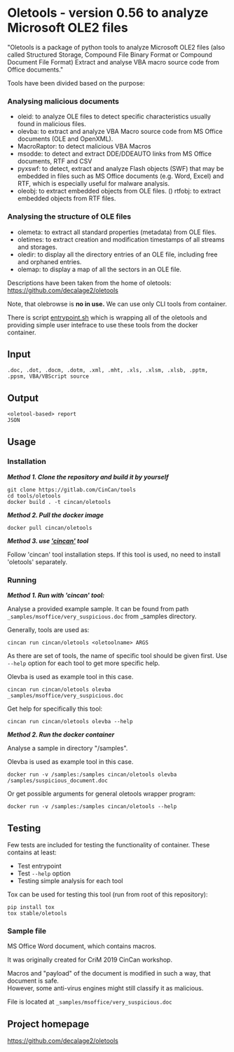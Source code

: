 # Oletools - version 0.56 to analyze Microsoft OLE2 files

"Oletools is a package of python tools to analyze Microsoft OLE2 files (also called Structured Storage, Compound File Binary Format or Compound Document File Format) Extract and analyse VBA macro source code from Office documents."

Tools have been divided based on the purpose:

### Analysing malicious documents

* oleid: to analyze OLE files to detect specific characteristics usually found in malicious files.
*  olevba: to extract and analyze VBA Macro source code from MS Office documents (OLE and OpenXML).
*  MacroRaptor: to detect malicious VBA Macros
*  msodde: to detect and extract DDE/DDEAUTO links from MS Office documents, RTF and CSV
*  pyxswf: to detect, extract and analyze Flash objects (SWF) that may be embedded in files such as MS Office documents (e.g. Word, Excel) and RTF, which is especially useful for malware analysis.
*  oleobj: to extract embedded objects from OLE files.
  ()  rtfobj: to extract embedded objects from RTF files.

### Analysing the structure of OLE files

* olemeta: to extract all standard properties (metadata) from OLE files.
* oletimes: to extract creation and modification timestamps of all streams and storages.
* oledir: to display all the directory entries of an OLE file, including free and orphaned entries.
* olemap: to display a map of all the sectors in an OLE file.


Descriptions have been taken from the home of oletools: https://github.com/decalage2/oletools 

Note, that olebrowse is **no in use.** We can use only CLI tools from container.

There is script [entrypoint.sh](entrypoint.sh) which is wrapping all of the oletools and providing simple user intefrace to use these tools from the docker container.

## Input

```
.doc, .dot, .docm, .dotm, .xml, .mht, .xls, .xlsm, .xlsb, .pptm, .ppsm, VBA/VBScript source
```

## Output

```
<oletool-based> report
JSON
```

## Usage

### Installation

***Method 1. Clone the repository and build it by yourself***

```
git clone https://gitlab.com/CinCan/tools
cd tools/oletools
docker build . -t cincan/oletools
```

***Method 2. Pull the docker image*** 

```
docker pull cincan/oletools
```

***Method 3. use ['cincan'](https://gitlab.com/CinCan/cincan-command) tool*** 

Follow 'cincan' tool installation steps. If this tool is used, no need to install 'oletools' separately.


### Running


***Method 1. Run with 'cincan' tool:***

Analyse a provided example sample. It can be found from path `_samples/msoffice/very_suspicious.doc` from _samples directory.

Generally, tools are used as: 

`cincan run cincan/oletools <oletoolname> ARGS`

As there are set of tools, the name of specific tool should be given first. Use `--help` option for each tool to get more specific help.

Olevba is used as example tool in this case.


```
cincan run cincan/oletools olevba _samples/msoffice/very_suspicious.doc
```

Get help for specifically this tool:

```
cincan run cincan/oletools olevba --help
```

***Method 2. Run the docker container***

Analyse a sample in directory "/samples".



Olevba is used as example tool in this case.

```
docker run -v /samples:/samples cincan/oletools olevba /samples/suspicious_document.doc
```

Or get possible arguments for general oletools wrapper program:  

```
docker run -v /samples:/samples cincan/oletools --help
```

## Testing

Few tests are included for testing the functionality of container. These contains at least:

  * Test entrypoint
  * Test `--help` option
  * Testing simple analysis for each tool

Tox can be used for testing this tool (run from root of this repository):
```
pip install tox
tox stable/oletools
```

### Sample file
MS Office Word document, which contains macros.  

It was originally created for CriM 2019 CinCan workshop. 

Macros and "payload" of the document is modified in such a way, that document is safe.  
However, some anti-virus engines might still classify it as malicious.

File is located at `_samples/msoffice/very_suspicious.doc`


## Project homepage

https://github.com/decalage2/oletools
